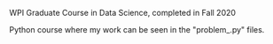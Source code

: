 WPI Graduate Course in Data Science, completed in Fall 2020

Python course where my work can be seen in the "problem_.py" files.
